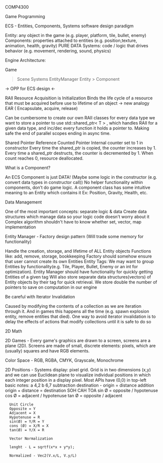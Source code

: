 COMP4300

Game Programming

ECS - Entities, Components, Systems   software design paradigm

 Entity: any object in the game (e.g. player, platform, tile, bullet, enemy)
 Components: properties attached to entities (e.g. position,texture, animation, health, gravity) PURE DATA
 Systems: code / logic that drives behavior (e.g. movement, rendering, sound, physics)

Engine Architecture:

Game
 > Scene
  > Systems
  > EntityManager
   > Entity
    > Component

 -> OPP for ECS design <-

RAII
Resource Acquisition is Initialization
Binds the life cycle of  a resource  that must be acquired before use to lifetime of an object
 -> new analogy EAR ( Encapsulate, acquire, release)

Can be cumbersome to create our own  RAII classes for every data type we want to store a pointer to
use std::shared_ptr< T > , which handles RAII for a given data type,
﻿and inc/dec every function it holds a pointer to. Making safe the end of parallel scopes ending in async time.

Shared Pointer
Reference Counted Pointer
Internal counter set to 1 in constructor
Every time the shared_ptr is copied, the counter increases by 1.
Every time a shared_ptr destructs, the counter is decremented by 1.
When count reaches 0, resource deallocated.

What is a Component?

An ECS Component is just DATA!
(Maybe some logic in the constructor (e.g. convert data types in constructor call))
No helper functionality within components, don’t do game logic.
A component class has some intuitive meaning to an Entity which contains it
Ex: Position, Gravity, Health, etc.

Data Management

One of the most important concepts: separate logic & data
Create data structures which manage data so your logic code doesn't worry about it
Complex algorithm shouldn't have to know whether set, vector, map implementation

Entity Manager - Factory design pattern (Will trade some memory for functionality)

Handle the creation, storage, and lifetime of ALL Entity objects
Functions like: add, remove, storage, bookkeeping
Factory should somehow ensure that user cannot create its own Entities
Entity Tags: We may want to group Entities by functionality(e.g. Tile, Player, Bullet, Enemy or an int for optimization). Entity Manager should have functionality for quickly getting Entities of a given tag
Will also store separate data structures(vectors) of Entity objects by their tag for quick retrieval. We
store double the number of pointers to save on computation in our engine

Be careful with Iterator Invalidation

Caused by modifying the contents of a collection as we are iteration through it. And in games this happens
all the time (e.g. spawn explosion entity, remove entities that died). One way to avoid iterator invalidation is to delay the effects of actions that modify collections until it is safe to do so

2D Math

2D Games - Every game's graphics are drawn to a screen, screens are a plane (2D). Screens are made of small,
discrete elements: pixels, which are (usually) squares and have RGB elements.

Color Space - RGB, RGBA, CMYK, Grayscale, Monochrome

2D Positions - Systems display: pixel grid. Grid is in two dimensions (x,y) and we can use Euclidean plane to
visualize individual positions in which each integer position in a display pixel. Most APIs have (0,0)
in top-left
   basic notes:
      a 4,2
      b 6,7
      subtraction
         destination - origin = distance
      addition
         origin + distance = destination
      SOH CAH TOA
      sin Ø = opposite / hypotenuse
      cos Ø = adjacent / hypotenuse
      tan Ø = opposite / adjacent

      Unit Circle
      Opposite = Y
      Adjacent = X
      Hypotenuse = R
      sin(Ø) = Y/R = Y
      cons (Ø) = X/R = X
      tan(Ø) = Y/X = R

      Vector Normalization

      lenght - L = sqrtf(x*x + y*y);

      Normalized - Vec2(V.x/L, V.y/L)
